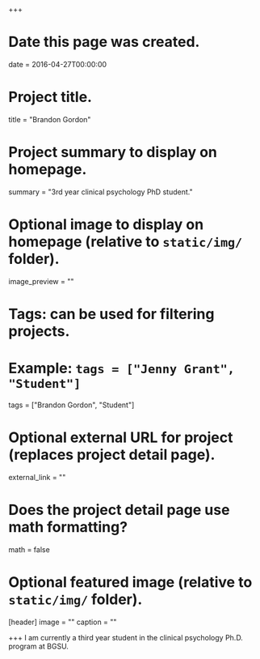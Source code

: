 +++
# Date this page was created.
date = 2016-04-27T00:00:00

# Project title.
title = "Brandon Gordon"

# Project summary to display on homepage.
summary = "3rd year clinical psychology PhD student."

# Optional image to display on homepage (relative to `static/img/` folder).
image_preview = ""

# Tags: can be used for filtering projects.
# Example: `tags = ["Jenny Grant", "Student"]`
tags = ["Brandon Gordon", "Student"]

# Optional external URL for project (replaces project detail page).
external_link = ""

# Does the project detail page use math formatting?
math = false

# Optional featured image (relative to `static/img/` folder).
[header]
image = ""
caption = ""

+++
I am currently a third year student in the clinical psychology Ph.D. program at BGSU. 
